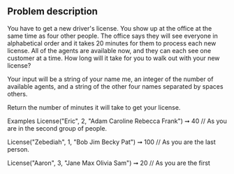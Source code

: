 ## Problem description

You have to get a new driver's license. You show up at the office at the same time as four other people. The office says they will see everyone in alphabetical order and it takes 20 minutes for them to process each new license. All of the agents are available now, and they can each see one customer at a time. How long will it take for you to walk out with your new license?

Your input will be a string of your name me, an integer of the number of available agents, and a string of the other four names separated by spaces others.

Return the number of minutes it will take to get your license.

Examples
License("Eric", 2, "Adam Caroline Rebecca Frank") ➞ 40
// As you are in the second group of people.

License("Zebediah", 1, "Bob Jim Becky Pat") ➞ 100
// As you are the last person.

License("Aaron", 3, "Jane Max Olivia Sam") ➞ 20
// As you are the first
